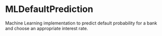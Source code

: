 # MLDefaultPrediction
Machine Learning implementation to predict default probability for a bank and choose an appropriate interest rate.
